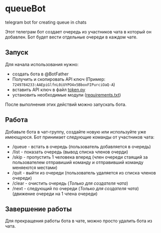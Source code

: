 # queueBot
telegram bot for creating queue in chats

Этот телеграм бот создает очередь из участников чата в который он добавлен.
Бот будет вести отдельные очереди в каждом чате.

## Запуск
Для начала использования нужно:
  * создать бота в @BotFather
  * Получить и скопировать API ключ (Пример: `7249784233:AAEрiGlfnL0iUYPO4x5BboxFIPurciOaQ-A`)
  * вставить API ключ в файл [token.py](https://github.com/Kostyan26/queueBot/blob/main/token.py)
  * установить необходимые модули ([requirements.txt](https://github.com/Kostyan26/queueBot/blob/main/requirements.txt))


После выполнения этих действий можно запускать бота.

## Работа
Добавьте бота в чат-группу, создайте новую или используйте уже имеющуюся.
Бот принимает следующие команды от участников чата:
  * /queue - встать в очередь (пользователь добавляется в очередь)
  * /list - показать очередь (вывод списка членов очерди)
  * /skip - пропустить 1 человека вперед (член очереди стаящий за пользователем отправиший команду и отправивший команду меняеются местами)
  * /quit - выйти из очереди (пользователь удаляется из списка членов очереди)
  * /clear - очистить очередь (_Только для создателя чата_)
  * /next - следующий по очереди (_Только для создателя чата_) (движение очереди на 1 члена очереди)

## Завершение работы
Для прекращения работы бота в чате, можно просто удалить бота из чата.



